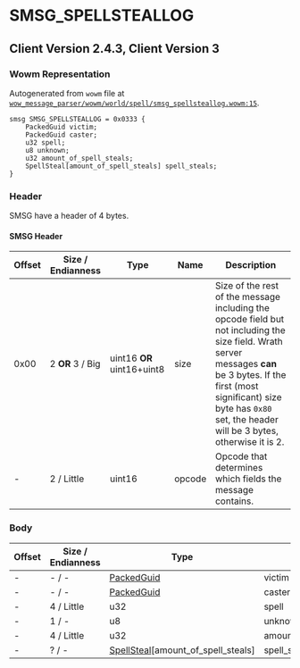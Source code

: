 # SMSG_SPELLSTEALLOG

## Client Version 2.4.3, Client Version 3

### Wowm Representation

Autogenerated from `wowm` file at [`wow_message_parser/wowm/world/spell/smsg_spellsteallog.wowm:15`](https://github.com/gtker/wow_messages/tree/main/wow_message_parser/wowm/world/spell/smsg_spellsteallog.wowm#L15).
```rust,ignore
smsg SMSG_SPELLSTEALLOG = 0x0333 {
    PackedGuid victim;
    PackedGuid caster;
    u32 spell;
    u8 unknown;
    u32 amount_of_spell_steals;
    SpellSteal[amount_of_spell_steals] spell_steals;
}
```
### Header

SMSG have a header of 4 bytes.

#### SMSG Header

| Offset | Size / Endianness | Type   | Name   | Description |
| ------ | ----------------- | ------ | ------ | ----------- |
| 0x00   | 2 **OR** 3 / Big           | uint16 **OR** uint16+uint8 | size | Size of the rest of the message including the opcode field but not including the size field. Wrath server messages **can** be 3 bytes. If the first (most significant) size byte has `0x80` set, the header will be 3 bytes, otherwise it is 2.|
| -      | 2 / Little| uint16 | opcode | Opcode that determines which fields the message contains. |

### Body

| Offset | Size / Endianness | Type | Name | Description | Comment |
| ------ | ----------------- | ---- | ---- | ----------- | ------- |
| - | - / - | [PackedGuid](../types/packed-guid.md) | victim |  |  |
| - | - / - | [PackedGuid](../types/packed-guid.md) | caster |  |  |
| - | 4 / Little | u32 | spell |  |  |
| - | 1 / - | u8 | unknown |  |  |
| - | 4 / Little | u32 | amount_of_spell_steals |  |  |
| - | ? / - | [SpellSteal](spellsteal.md)[amount_of_spell_steals] | spell_steals |  |  |

